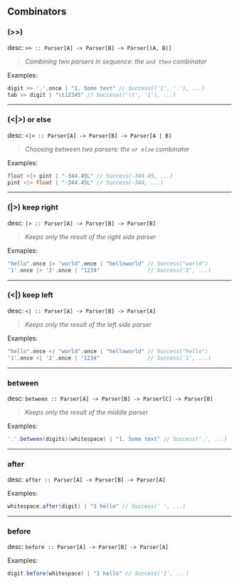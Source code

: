 ## Combinators


### (>>)

desc: `>> :: Parser[A] -> Parser[B] -> Parser[(A, B)]`
> *Combining two parsers in sequence: the `and then` combinator*

Examples:
```scala
digit >> '.'.once | "1. Some text" // Success(('1', '.'), ...)
tab >> digit | "\t12345" // Success(('\t', '1'), ...)
```
------------

### (<|>) or else

desc: `<|> :: Parser[A] -> Parser[B] -> Parser[A | B]`
> *Choosing between two parsers: the `or else` combinator*

Examples:
```scala
float <|> pint | "-344.45L" // Success(-344.45, ...)
pint <|> float | "-344.45L" // Success(-344, ...)
```
-------------

### (|>) keep right

desc: `|> :: Parser[A] -> Parser[B] -> Parser[B]`
> *Keeps only the result of the right side parser*

Exmaples:
```scala
"hello".once |> "world".once | "helloworld" // Success("world")
'1'.once |> '2'.once | "1234"               // Success('2', ...)
```
--------------

### (<|) keep left

desc: `<| :: Parser[A] -> Parser[B] -> Parser[A]`
> *Keeps only the result of the left side parser*

Examples:
```scala
"hello".once <| "world".once | "helloworld" // Success("hello")
'1'.once <| '2'.once | "1234"               // Success('1', ...)
```
---------------

### between

desc: `between :: Parser[A] -> Parser[B] -> Parser[C] -> Parser[B]`
> *Keeps only the result of the middle parser*

Examples:
```scala
'.'.between(digits)(whitespace) | "1. Some text" // Success('.', ...)
```
--------------

### after

desc: `after :: Parser[A] -> Parser[B] -> Parser[A]`

Examples:
```scala
whitespace.after(digit) | "1 hello" // Success(' ', ...)
```
--------------

### before

desc: `before :: Parser[A] -> Parser[B] -> Parser[A]`

Examples:
```scala
digit.before(whitespace) | "1 hello" // Success('1', ...)
```
